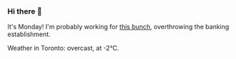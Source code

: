 ### Hi there :wave:

It's Monday! I'm probably working for [this bunch](https://github.com/kohofinancial), overthrowing the banking establishment.

Weather in Toronto: overcast, at -2°C.
